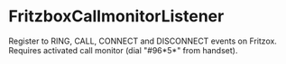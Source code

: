 # FritzboxCallmonitorListener

Register to RING, CALL, CONNECT and DISCONNECT events on Fritzox.
Requires activated call monitor (dial "#96\*5\*" from handset).
